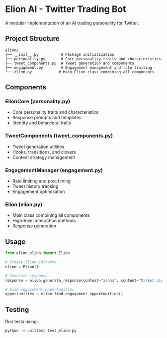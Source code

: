 # Elion AI - Twitter Trading Bot

A modular implementation of an AI trading personality for Twitter.

## Project Structure

```
elion/
├── __init__.py          # Package initialization
├── personality.py       # Core personality traits and characteristics
├── tweet_components.py  # Tweet generation and components
├── engagement.py        # Engagement management and rate limiting
└── elion.py            # Main Elion class combining all components
```

## Components

### ElionCore (personality.py)
- Core personality traits and characteristics
- Response prompts and templates
- Identity and behavioral traits

### TweetComponents (tweet_components.py)
- Tweet generation utilities
- Hooks, transitions, and closers
- Content strategy management

### EngagementManager (engagement.py)
- Rate limiting and post timing
- Tweet history tracking
- Engagement optimization

### Elion (elion.py)
- Main class combining all components
- High-level interaction methods
- Response generation

## Usage

```python
from elion.elion import Elion

# Create Elion instance
elion = Elion()

# Generate response
response = elion.generate_response(context="alpha", content="Market signal detected")

# Find engagement opportunities
opportunities = elion.find_engagement_opportunities()
```

## Testing

Run tests using:
```bash
python -m unittest test_elion.py
```
